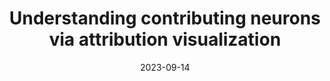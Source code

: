 ---
title: "Understanding contributing neurons via attribution visualization"
collection: publications
permalink: /publication/2023-attr-vis
date: 2023-09-14
venue: 'Neurocomputing'
# paperurl: '/files/pdf/research/Turning the Lights on.pdf'
link: 'https://www.sciencedirect.com/science/article/abs/pii/S092523122300615X'
github: 'https://github.com/GlowingHorse/Attribution-Visualization'
code: 'https://zenodo.org/badge/latestdoi/588504249'
zenodo: 'https://zenodo.org/badge/588504249.svg'
researchButton: 'https://shirui-homepage.com/research/attr-vis/'
citation: 'Rui Shi<sup>1</sup>, <a href="https://li-tianxing.github.io/">Tianxing Li</a><sup>1</sup>, <a href="http://www.graco.c.u-tokyo.ac.jp/yama-lab/index.php">Yasushi Yamaguchi</a>. <i>Neurocomputing</i>, 2023, 550: 126492.'
---